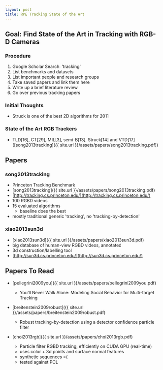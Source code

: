 ```yaml
---
layout: post
title: RPE Tracking State of the Art
---
```


## Goal: Find State of the Art in Tracking with RGB-D Cameras

### Procedure

1. Google Scholar Search: 'tracking'
2. List benchmarks and datasets
3. List important people and research groups
4. Take saved papers and link them here
5. Write up a brief literature review
6. Go over previous tracking papers



### Initial Thoughts

- Struck is one of the best 2D algorithms for 2011


### State of the Art RGB Trackers
- TLD[16], CT[29], MIL[3],
semi-B[13], Struck[14] and VTD[17] ([song2013tracking]({{ site.url }}/assets/papers/song2013tracking.pdf))

## Papers

### song2013tracking

- Princeton Tracking Benchmark
- [song2013tracking]({{ site.url }}/assets/papers/song2013tracking.pdf)
- [http://tracking.cs.princeton.edu/](http://tracking.cs.princeton.edu/)
- 100 RGBD videos
- 15 evaluated algorithms
    - baseline does the best
- mostly traditional generic 'tracking', no 'tracking-by-detection'

### xiao2013sun3d

- [xiao2013sun3d]({{ site.url }}/assets/papers/xiao2013sun3d.pdf)
- big database of human-view RGBD videos, annotated
- 3d construction/labelling tool
- [http://sun3d.cs.princeton.edu/](http://sun3d.cs.princeton.edu/)

## Papers To Read

- [pellegrini2009you]({{ site.url }}/assets/papers/pellegrini2009you.pdf)
    - You’ll Never Walk Alone: Modeling Social Behavior for Multi-target Tracking

- [breitenstein2009robust]({{ site.url }}/assets/papers/breitenstein2009robust.pdf)
    - Robust tracking-by-detection using a detector confidence particle filter

- [choi2013rgb]({{ site.url }}/assets/papers/choi2013rgb.pdf)
    - Particle filter RGBD tracking, efficiently on CUDA GPU (real-time)
    - uses color + 3d points and surface normal features
    - synthetic sequences =(
    - tested against PCL